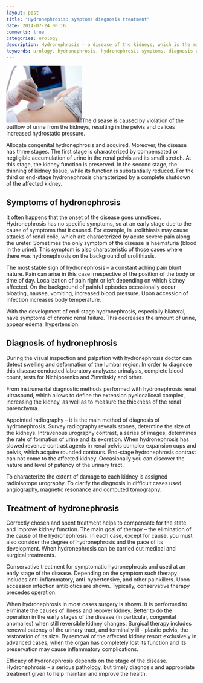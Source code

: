 ```yaml
---
layout: post
title: "Hydronephrosis: symptoms diagnosis treatment"
date: 2014-07-24 00:16
comments: true
categories: urology
description: Hydronephrosis - a disease of the kidneys, which is the main symptom of the growing expansion pyelocaliceal complex. When hydronephrosis is usually &hellip;
keywords: urology, hydronephrosis, hydronephrosis symptoms, diagnosis of hydronephrosis, hydronephrosis treatment, treatment of hydronephrosis, renal tissue thinning, accumulation of urine in the renal pelvis, reduced kidney function
---
```

<p><img class="left" src="/images/hydronephrosis-symptoms-diagnosis-treatment/0.jpg" width="200" height="150" title="urology, hydronephrosis, hydronephrosis symptoms, diagnosis of hydronephrosis, hydronephrosis treatment, treatment of hydronephrosis, renal tissue thinning, accumulation of urine in the renal pelvis, reduced kidney function" alt="Hydronephrosis: Symptoms, Diagnosis, Treatment">The disease is caused by violation of the outflow of urine from the kidneys, resulting in the pelvis and calices increased hydrostatic pressure.</p>

<p>Allocate congenital hydronephrosis and acquired. Moreover, the disease has three stages. The first stage is characterized by compensated or negligible accumulation of urine in the renal pelvis and its small stretch. At this stage, the kidney function is preserved. In the second stage, the thinning of kidney tissue, while its function is substantially reduced. For the third or end-stage hydronephrosis characterized by a complete shutdown of the affected kidney.</p>

<!--more-->


<h2>Symptoms of hydronephrosis</h2>

<p>It often happens that the onset of the disease goes unnoticed. Hydronephrosis has no specific symptoms, so at an early stage due to the cause of symptoms that it caused. For example, in urolithiasis may cause attacks of renal colic, which are characterized by acute severe pain along the ureter. Sometimes the only symptom of the disease is haematuria (blood in the urine). This symptom is also characteristic of those cases where there was hydronephrosis on the background of urolithiasis.</p>

<p>The most stable sign of hydronephrosis &ndash; a constant aching pain blunt nature. Pain can arise in this case irrespective of the position of the body or time of day. Localization of pain right or left depending on which kidney affected. On the background of painful episodes occasionally occur bloating, nausea, vomiting, increased blood pressure. Upon accession of infection increases body temperature.</p>

<p>With the development of end-stage hydronephrosis, especially bilateral, have symptoms of chronic renal failure. This decreases the amount of urine, appear edema, hypertension.</p>

<h2>Diagnosis of hydronephrosis</h2>

<p>During the visual inspection and palpation with hydronephrosis doctor can detect swelling and deformation of the lumbar region. In order to diagnose this disease conducted laboratory analyzes: urinalysis, complete blood count, tests for Nichiporenko and Zimnitskiy and other.</p>

<p>From instrumental diagnostic methods performed with hydronephrosis renal ultrasound, which allows to define the extension pyelocaliceal complex, increasing the kidney, as well as to measure the thickness of the renal parenchyma.</p>

<p>Appointed radiography &ndash; it is the main method of diagnosis of hydronephrosis. Survey radiography reveals stones, determine the size of the kidneys. Intravenous urography contrast, a series of images, determines the rate of formation of urine and its excretion. When hydronephrosis has slowed revenue contrast agents in renal pelvis complex expansion cups and pelvis, which acquire rounded contours. End-stage hydronephrosis contrast can not come to the affected kidney. Occasionally you can discover the nature and level of patency of the urinary tract.</p>

<p>To characterize the extent of damage to each kidney is assigned radioisotope urography. To clarify the diagnosis in difficult cases used angiography, magnetic resonance and computed tomography.</p>

<h2>Treatment of hydronephrosis</h2>

<p>Correctly chosen and spent treatment helps to compensate for the state and improve kidney function. The main goal of therapy &ndash; the elimination of the cause of the hydronephrosis. In each case, except for cause, you must also consider the degree of hydronephrosis and the pace of its development. When hydronephrosis can be carried out medical and surgical treatments.</p>

<p>Conservative treatment for symptomatic hydronephrosis and used at an early stage of the disease. Depending on the symptom such therapy includes anti-inflammatory, anti-hypertensive, and other painkillers. Upon accession infection antibiotics are shown. Typically, conservative therapy precedes operation.</p>

<p>When hydronephrosis in most cases surgery is shown. It is performed to eliminate the causes of illness and recover kidney. Better to do the operation in the early stages of the disease (in particular, congenital anomalies) when still reversible kidney changes. Surgical therapy includes renewal patency of the urinary tract, and terminally ill &ndash; plastic pelvis, the restoration of its size. By removal of the affected kidney resort exclusively in advanced cases, when the organ has completely lost its function and its preservation may cause inflammatory complications.</p>

<p>Efficacy of hydronephrosis depends on the stage of the disease. Hydronephrosis &ndash; a serious pathology, but timely diagnosis and appropriate treatment given to help maintain and improve the health.</p>